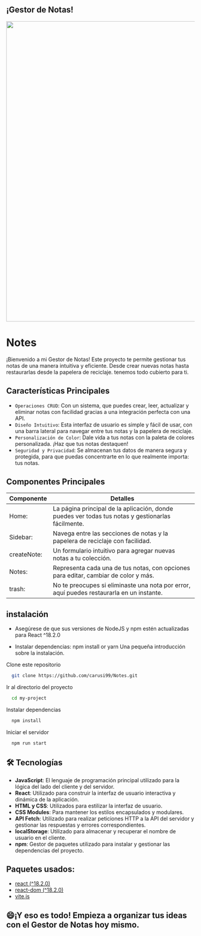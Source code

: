 
## ¡Gestor de Notas!
<img src="https://github.com/carusi99/Notes/assets/151582174/dc2ed60d-8b58-4304-aa78-504852951406" width="800">

# Notes

¡Bienvenido a mi Gestor de Notas! Este proyecto te permite gestionar tus notas de una manera intuitiva y eficiente. Desde crear nuevas notas hasta restaurarlas desde la papelera de reciclaje. tenemos todo cubierto para ti.


## Características Principales
- `Operaciones CRUD`: Con un sistema, que puedes crear, leer, actualizar y eliminar notas con facilidad gracias a una integración perfecta con una API.
- `Diseño Intuitivo`: Esta interfaz de usuario es simple y fácil de usar, con una barra lateral para navegar entre tus notas y la papelera de reciclaje.
- `Personalización de Color`: Dale vida a tus notas con la paleta de colores personalizada. ¡Haz que tus notas destaquen!
- `Seguridad y Privacidad`: Se almacenan tus datos de manera segura y protegida, para que puedas concentrarte en lo que realmente importa: tus notas.

## Componentes Principales

| Componente             | Detalles                                                                        |
| ----------------- | ------------------------------------------------------------------ |
| Home: | La página principal de la aplicación, donde puedes ver todas tus notas y gestionarlas fácilmente.|
| Sidebar: |Navega entre las secciones de notas y la papelera de reciclaje con facilidad.|
| createNote: | Un formulario intuitivo para agregar nuevas notas a tu colección. |
| Notes: | Representa cada una de tus notas, con opciones para editar, cambiar de color y más. |
| trash: |  No te preocupes si eliminaste una nota por error, aquí puedes restaurarla en un instante. |

## instalación

- Asegúrese de que sus versiones de NodeJS y npm estén actualizadas para React ^18.2.0

- Instalar dependencias: npm install or yarn Una pequeña introducción sobre la instalación.

Clone este repositorio

```bash
  git clone https://github.com/carusi99/Notes.git
```

Ir al directorio del proyecto

```bash
  cd my-project
```

Instalar dependencias

```bash
  npm install
```

Iniciar el servidor

```bash
  npm run start
```

## 🛠 Tecnologías 
- **JavaScript**: El lenguaje de programación principal utilizado para la lógica del lado del cliente y del servidor.
- **React**: Utilizado para construir la interfaz de usuario interactiva y dinámica de la aplicación.
- **HTML y CSS**: Utilizados para estilizar la interfaz de usuario.
- **CSS Modules**: Para mantener los estilos encapsulados y modulares.
- **API Fetch**: Utilizado para realizar peticiones HTTP a la API del servidor y gestionar las respuestas y errores correspondientes.
- **localStorage**: Utilizado para almacenar y recuperar el nombre de usuario en el cliente.
- **npm**: Gestor de paquetes utilizado para instalar y gestionar las dependencias del proyecto.

## Paquetes usados:

 - [react (^18.2.0)](https://es.react.dev/)
 - [react-dom (^18.2.0)](https://www.npmjs.com/package/react-dom)
 - [vite.js](https://vitejs.dev/)

## 😄¡Y eso es todo! Empieza a organizar tus ideas con el Gestor de Notas hoy mismo.
